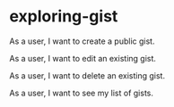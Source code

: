 # exploring-gist
As a user, I want to create a public gist.

As a user, I want to edit an existing gist.

As a user, I want to delete an existing gist.

As a user, I want to see my list of gists.
